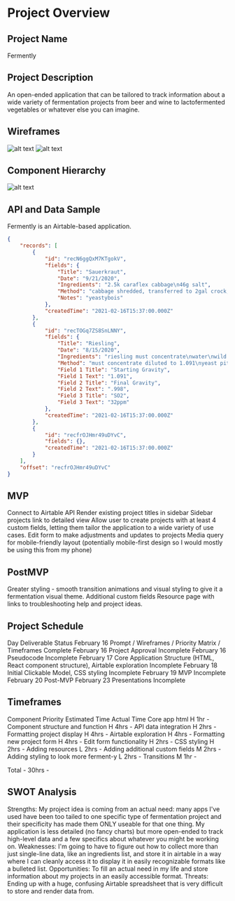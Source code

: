 # Project Overview

## Project Name

Fermently

## Project Description

An open-ended application that can be tailored to track information about a wide variety of fermentation projects from beer and wine to lactofermented vegetables or whatever else you can imagine.

## Wireframes

![alt text](https://i.imgur.com/5FzJaaAl.png "Wireframe - Home")
![alt text](https://i.imgur.com/3Re6I6Xl.png "Wireframe - Add")

## Component Hierarchy 

![alt text](https://i.imgur.com/UevUBrEl.png "Component Heirarchy")

## API and Data Sample

Fermently is an Airtable-based application.

```json
{
    "records": [
        {
            "id": "recN6ggQxM7KTgokV",
            "fields": {
                "Title": "Sauerkraut",
                "Date": "9/21/2020",
                "Ingredients": "2.5k caraflex cabbage\n46g salt",
                "Method": "cabbage shredded, transferred to 2gal crock, and salted\nmuddled after 2 hours\nweight placed and covered\nfermented at room temp",
                "Notes": "yeastybois"
            },
            "createdTime": "2021-02-16T15:37:00.000Z"
        },
        {
            "id": "recTOGq7ZS8SnLNNY",
            "fields": {
                "Title": "Riesling",
                "Date": "8/15/2020",
                "Ingredients": "riesling must concentrate\nwater\nwild yeast culture",
                "Method": "must concentrate diluted to 1.091\nyeast pitched with 6g Fermfast nutrients\nfermented at 65F for 1 month until gravity of .998 reached\nbottled with 32p...",
                "Field 1 Title": "Starting Gravity",
                "Field 1 Text": "1.091",
                "Field 2 Title": "Final Gravity",
                "Field 2 Text": ".998",
                "Field 3 Title": "SO2",
                "Field 3 Text": "32ppm"
            },
            "createdTime": "2021-02-16T15:37:00.000Z"
        },
        {
            "id": "recfrOJHmr49uDYvC",
            "fields": {},
            "createdTime": "2021-02-16T15:37:00.000Z"
        }
    ],
    "offset": "recfrOJHmr49uDYvC"
}
```

## MVP

Connect to Airtable API
Render existing project titles in sidebar
Sidebar projects link to detailed view
Allow user to create projects with at least 4 custom fields, letting them tailor the application to a wide variety of use cases.
Edit form to make adjustments and updates to projects
Media query for mobile-friendly layout (potentially mobile-first design so I would mostly be using this from my phone)

## PostMVP

Greater styling - smooth transition animations and visual styling to give it a fermentation visual theme.
Additional custom fields
Resource page with links to troubleshooting help and project ideas.


## Project Schedule

Day	Deliverable	Status
February 16	Prompt / Wireframes / Priority Matrix / Timeframes  Complete
February 16	Project Approval	Incomplete
February 16	Pseudocode	Incomplete
February 17	Core Application Structure (HTML, React component structure), Airtable exploration 	Incomplete
February 18	Initial Clickable Model, CSS styling	Incomplete
February 19	MVP	Incomplete
February 20 Post-MVP
February 23	Presentations	Incomplete

## Timeframes

Component	Priority	Estimated Time	Actual Time
Core app html	H	1hr	-
Component structure and function    H   4hrs   -
API data integration    H   2hrs -
Formatting project display H    4hrs    -
Airtable exploration	H	4hrs	-
Formatting new project form	H	4hrs	-
Edit form functionality H   2hrs    -
CSS styling   H   2hrs    -
Adding resources    L   2hrs    -
Adding additional custom fields M   2hrs    -
Adding styling to look more ferment-y   L   2hrs    -
Transitions M   1hr -

Total	-	30hrs	-

## SWOT Analysis

Strengths: My project idea is coming from an actual need: many apps I've used have been too tailed to one specific type of fermentation project and their specificity has made them ONLY useable for that one thing. My application is less detailed (no fancy charts) but more open-ended  to track high-level data and a few specifics about whatever you might be working on.
Weaknesses: I'm going to have to figure out how to collect more than just single-line data, like an ingredients list, and store it in airtable in a way where I can cleanly access it to display it in easily recognizable formats like a bulleted list.
Opportunities: To fill an actual need in my life and store information about my projects in an easily accessible format.
Threats: Ending up with a huge, confusing Airtable spreadsheet that is very difficult to store and render data from.
